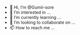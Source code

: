 - 👋 Hi, I’m @Gumii-sore
- 👀 I’m interested in ...
- 🌱 I’m currently learning ...
- 💞️ I’m looking to collaborate on ...
- 📫 How to reach me ...

<!---
Gumii-sore/Gumii-sore is a ✨ special ✨ repository because its `README.md` (this file) appears on your GitHub profile.
You can click the Preview link to take a look at your changes.
--->
